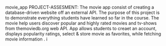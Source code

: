 movie_app
PROJECT-ASSESMENT: 
The movie app consist of creating a database-driven website off an external API. The purpose of this project is to demonstrate everything students have learned so far in the course. The movie help users discover popular and highly rated movies and tv-shows from themoviedb.org web API. App allows students to creaet an account, displays popularity ratings, select & store movie as favorites, while fetching movie information .
i
